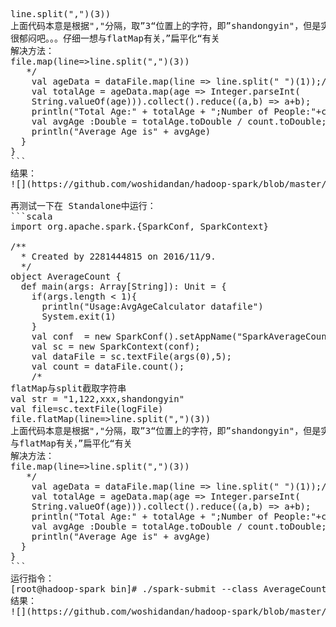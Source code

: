 <pre
  该案例中，我们将假设我们需要统计一个 1000 万人口的所有人的平均年龄，当然如果您想测试Spark 对于大数据的处理能力，您可以把人口数放的更大，
比如 1 亿人口，当然这个取决于测试所用集群的存储容量。
假设这些年龄信息都存储在一个文件里，并且该文件的格式如下，第一列是 ID，第二列是年龄。
![](https://github.com/woshidandan/hadoop-spark/blob/master/picture/age1.png)
用一个 scala程序生成我们的数据：

```scala
import java.io.File
import java.io.FileWriter
import scala.util.Random
/**
  * Created by 2281444815 on 2016/11/9.
  */
object DataMake {
  def main(args: Array[String]) {
    val write = new FileWriter(new File("D:\\peopledata.txt"),false)
    val rand = new Random()
    for(i <- 1 to 1000){
      write.write(i + " " + rand.nextInt(100));
      write.write(System.getProperty("line.separator"))//平台独立换行符
    }
    write.flush()
    write.close()
  }
}
```
然后是具体代码，首先在我们本地运行该案例：
```scala
import org.apache.spark.{SparkConf, SparkContext}
/**
  * Created by 2281444815 on 2016/11/9.
  */
object AverageCount {
  def main(args: Array[String]): Unit = {
    val logFile = "hdfs://hadoop-spark:9000/spark/data/peopledata.txt";
    if(logFile.length < 1){
      println("Usage:AvgAgeCalculator datafile")
      System.exit(1)
    }
    val conf  = new SparkConf().setAppName("SparkAverageCount").setMaster("local");
    val sc = new SparkContext(conf);
    val dataFile = sc.textFile(logFile,5);
    val count = dataFile.count();
    /*
flatMap与split截取字符串
val str = "1,122,xxx,shandongyin"
val file=sc.textFile(logFile)
file.flatMap(line=>line.split(",")(3))
上面代码本意是根据","分隔，取”3“位置上的字符，即”shandongyin"，但是实际取到的值是's'
很郁闷吧。。。仔细一想与flatMap有关，”扁平化“有关
解决方法：
file.map(line=>line.split(",")(3))
   */
    val ageData = dataFile.map(line => line.split(" ")(1));//val ageData = dataFile.map(line => line.split(" ")(1))
    val totalAge = ageData.map(age => Integer.parseInt(
    String.valueOf(age))).collect().reduce((a,b) => a+b);
    println("Total Age:" + totalAge + ";Number of People:"+count);
    val avgAge :Double = totalAge.toDouble / count.toDouble;
    println("Average Age is" + avgAge)
  }
}
```
结果：
![](https://github.com/woshidandan/hadoop-spark/blob/master/picture/age2.png)

再测试一下在 Standalone中运行：
```scala
import org.apache.spark.{SparkConf, SparkContext}

/**
  * Created by 2281444815 on 2016/11/9.
  */
object AverageCount {
  def main(args: Array[String]): Unit = {
    if(args.length < 1){
      println("Usage:AvgAgeCalculator datafile")
      System.exit(1)
    }
    val conf  = new SparkConf().setAppName("SparkAverageCount");
    val sc = new SparkContext(conf);
    val dataFile = sc.textFile(args(0),5);
    val count = dataFile.count();
    /*
flatMap与split截取字符串
val str = "1,122,xxx,shandongyin"
val file=sc.textFile(logFile)
file.flatMap(line=>line.split(",")(3))
上面代码本意是根据","分隔，取”3“位置上的字符，即”shandongyin"，但是实际取到的值是's'
与flatMap有关，”扁平化“有关
解决方法：
file.map(line=>line.split(",")(3))
   */
    val ageData = dataFile.map(line => line.split(" ")(1));//val ageData = dataFile.map(line => line.split(" ")(1))
    val totalAge = ageData.map(age => Integer.parseInt(
    String.valueOf(age))).collect().reduce((a,b) => a+b);
    println("Total Age:" + totalAge + ";Number of People:"+count);
    val avgAge :Double = totalAge.toDouble / count.toDouble;
    println("Average Age is" + avgAge)
  }
}
```
运行指令：
[root@hadoop-spark bin]# ./spark-submit --class AverageCount /root/data/SparkTest.jar hdfs://hadoop-spark:9000/spark/data/peopledata.txt
结果：
![](https://github.com/woshidandan/hadoop-spark/blob/master/picture/age3.png)
</pre>
